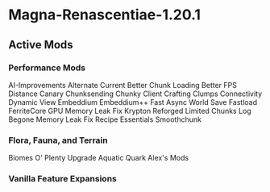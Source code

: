 # Magna-Renascentiae-1.20.1
 
## Active Mods

### Performance Mods
AI-Improvements
Alternate Current
Better Chunk Loading
Better FPS Distance 
Canary
Chunksending
Chunky
Client Crafting
Clumps
Connectivity
Dynamic View
Embeddium
Embeddium++
Fast Async World Save
Fastload
FerriteCore
GPU Memory Leak Fix
Krypton Reforged
Limited Chunks
Log Begone
Memory Leak Fix
Recipe Essentials
Smoothchunk

### Flora, Fauna, and Terrain
Biomes O' Plenty
Upgrade Aquatic
Quark
Alex's Mods

### Vanilla Feature Expansions
